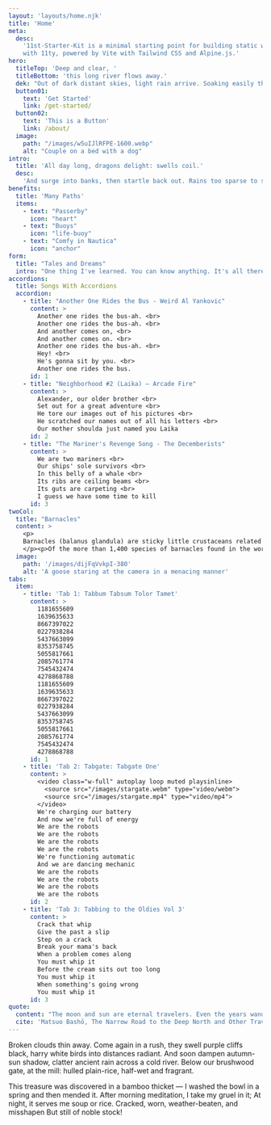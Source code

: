 ```yaml
---
layout: 'layouts/home.njk'
title: 'Home'
meta:
  desc:
    '11st-Starter-Kit is a minimal starting point for building static websites
    with 11ty, powered by Vite with Tailwind CSS and Alpine.js.'
hero:
  titleTop: 'Deep and clear, '
  titleBottom: 'this long river flows away.'
  dek: "Out of dark distant skies, light rain arrive. Soaking easily through loose roofing thatch. And these lowering clouds won't clear soon."
  button01:
    text: 'Get Started'
    link: /get-started/
  button02:
    text: 'This is a Button'
    link: /about/
  image:
    path: "/images/w5uIJlRFPE-1600.webp"
    alt: "Couple on a bed with a dog"
intro:
  title: 'All day long, dragons delight: swells coil.'
  desc:
    'And surge into banks, then startle back out. Rains too sparse to set roads glistening. '
benefits:
  title: 'Many Paths'
  items:
    - text: "Passerby"
      icon: "heart"
    - text: "Buoys"
      icon: "life-buoy"
    - text: "Comfy in Nautica"
      icon: "anchor"
form:
  title: "Tales and Dreams"
  intro: "One thing I've learned. You can know anything. It's all there. You just have to find it."
accordions:
  title: Songs With Accordions
  accordion:
    - title: "Another One Rides the Bus - Weird Al Yankovic"
      content: > 
        Another one rides the bus-ah. <br>
        Another one rides the bus-ah. <br>
        And another comes on, <br>
        And another comes on. <br>
        Another one rides the bus-ah. <br>
        Hey! <br>
        He's gonna sit by you. <br>
        Another one rides the bus.
      id: 1
    - title: "Neighborhood #2 (Laika) – Arcade Fire"
      content: >
        Alexander, our older brother <br>
        Set out for a great adventure <br>
        He tore our images out of his pictures <br>
        He scratched our names out of all his letters <br>
        Our mother shoulda just named you Laika
      id: 2
    - title: "The Mariner's Revenge Song - The Decemberists"
      content: >
        We are two mariners <br>
        Our ships' sole survivors <br>
        In this belly of a whale <br>
        Its ribs are ceiling beams <br>
        Its guts are carpeting <br>
        I guess we have some time to kill
      id: 3
twoCol:
  title: "Barnacles"
  content: >
    <p>
    Barnacles (balanus glandula) are sticky little crustaceans related to crabs, lobsters, and shrimps. Those aren't dragon claws—they're gooseneck barnacles! These filter feeders are found in the rocky tide pools of Olympic Coast National Marine Sanctuary.
    </p><p>Of the more than 1,400 species of barnacles found in the world’s waterways, the most common ones are called acorn barnacles. As anyone who’s ever maintained a vessel knows, removing barnacles requires some elbow grease (or a pressure washer). That's why some boaters call them by their slang name: "crusty foulers." </p>
  image:
    path: '/images/dijFqVvkpI-380'
    alt: 'A goose staring at the camera in a menacing manner'
tabs:
  item:
    - title: 'Tab 1: Tabbum Tabsum Tolor Tamet'
      content: >
        1181655609
        1639635633
        8667397022
        0227938284
        5437663099
        8353758745
        5055817661
        2085761774
        7545432474
        4278868788
        1181655609
        1639635633
        8667397022
        0227938284
        5437663099
        8353758745
        5055817661
        2085761774
        7545432474
        4278868788
      id: 1
    - title: 'Tab 2: Tabgate: Tabgate One'
      content: >
        <video class="w-full" autoplay loop muted playsinline>
          <source src="/images/stargate.webm" type="video/webm">
          <source src="/images/stargate.mp4" type="video/mp4">
        </video>
        We're charging our battery
        And now we're full of energy
        We are the robots
        We are the robots
        We are the robots
        We are the robots
        We're functioning automatic
        And we are dancing mechanic
        We are the robots
        We are the robots
        We are the robots
        We are the robots
      id: 2
    - title: 'Tab 3: Tabbing to the Oldies Vol 3'
      content: >
        Crack that whip
        Give the past a slip
        Step on a crack
        Break your mama's back
        When a problem comes along
        You must whip it
        Before the cream sits out too long
        You must whip it
        When something's going wrong
        You must whip it
      id: 3
quote:
  content: "The moon and sun are eternal travelers. Even the years wander on. A lifetime adrift in a boat or in old age leading a tired horse into the years, every day is a journey, and the journey itself is home."
  cite: 'Matsuo Bashō, The Narrow Road to the Deep North and Other Travel Sketches'
---
```


Broken clouds thin away. Come again in a rush, they swell purple cliffs black, harry white birds into distances radiant. And soon dampen autumn-sun shadow, clatter ancient rain across a cold river. Below our brushwood gate, at the mill: hulled plain-rice, half-wet and fragrant.

This treasure was discovered in a bamboo thicket &mdash;
I washed the bowl in a spring and then mended it.
After morning meditation, I take my gruel in it;
At night, it serves me soup or rice.
Cracked, worn, weather-beaten, and misshapen
But still of noble stock! 
